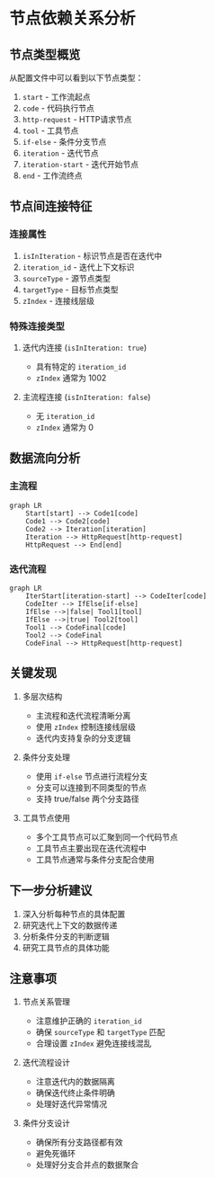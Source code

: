 # 节点依赖关系分析

## 节点类型概览

从配置文件中可以看到以下节点类型：
1. `start` - 工作流起点
2. `code` - 代码执行节点
3. `http-request` - HTTP请求节点
4. `tool` - 工具节点
5. `if-else` - 条件分支节点
6. `iteration` - 迭代节点
7. `iteration-start` - 迭代开始节点
8. `end` - 工作流终点

## 节点间连接特征

### 连接属性
1. `isInIteration` - 标识节点是否在迭代中
2. `iteration_id` - 迭代上下文标识
3. `sourceType` - 源节点类型
4. `targetType` - 目标节点类型
5. `zIndex` - 连接线层级

### 特殊连接类型
1. 迭代内连接 (`isInIteration: true`)
   - 具有特定的 `iteration_id`
   - `zIndex` 通常为 1002

2. 主流程连接 (`isInIteration: false`)
   - 无 `iteration_id`
   - `zIndex` 通常为 0

## 数据流向分析

### 主流程
```mermaid
graph LR
    Start[start] --> Code1[code]
    Code1 --> Code2[code]
    Code2 --> Iteration[iteration]
    Iteration --> HttpRequest[http-request]
    HttpRequest --> End[end]
```

### 迭代流程
```mermaid
graph LR
    IterStart[iteration-start] --> CodeIter[code]
    CodeIter --> IfElse[if-else]
    IfElse -->|false| Tool1[tool]
    IfElse -->|true| Tool2[tool]
    Tool1 --> CodeFinal[code]
    Tool2 --> CodeFinal
    CodeFinal --> HttpRequest[http-request]
```

## 关键发现

1. 多层次结构
   - 主流程和迭代流程清晰分离
   - 使用 `zIndex` 控制连接线层级
   - 迭代内支持复杂的分支逻辑

2. 条件分支处理
   - 使用 `if-else` 节点进行流程分支
   - 分支可以连接到不同类型的节点
   - 支持 true/false 两个分支路径

3. 工具节点使用
   - 多个工具节点可以汇聚到同一个代码节点
   - 工具节点主要出现在迭代流程中
   - 工具节点通常与条件分支配合使用

## 下一步分析建议

1. 深入分析每种节点的具体配置
2. 研究迭代上下文的数据传递
3. 分析条件分支的判断逻辑
4. 研究工具节点的具体功能

## 注意事项

1. 节点关系管理
   - 注意维护正确的 `iteration_id`
   - 确保 `sourceType` 和 `targetType` 匹配
   - 合理设置 `zIndex` 避免连接线混乱

2. 迭代流程设计
   - 注意迭代内的数据隔离
   - 确保迭代终止条件明确
   - 处理好迭代异常情况

3. 条件分支设计
   - 确保所有分支路径都有效
   - 避免死循环
   - 处理好分支合并点的数据聚合 